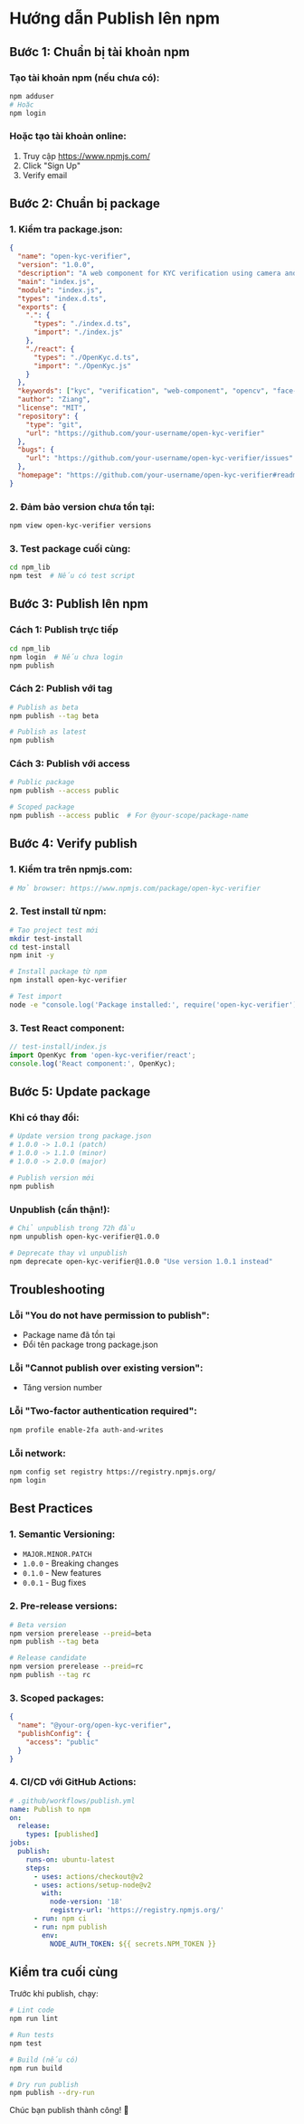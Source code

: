 # Hướng dẫn Publish lên npm

## Bước 1: Chuẩn bị tài khoản npm

### Tạo tài khoản npm (nếu chưa có):
```bash
npm adduser
# Hoặc
npm login
```

### Hoặc tạo tài khoản online:
1. Truy cập https://www.npmjs.com/
2. Click "Sign Up"
3. Verify email

## Bước 2: Chuẩn bị package

### 1. Kiểm tra package.json:
```json
{
  "name": "open-kyc-verifier",
  "version": "1.0.0",
  "description": "A web component for KYC verification using camera and face detection",
  "main": "index.js",
  "module": "index.js",
  "types": "index.d.ts",
  "exports": {
    ".": {
      "types": "./index.d.ts",
      "import": "./index.js"
    },
    "./react": {
      "types": "./OpenKyc.d.ts",
      "import": "./OpenKyc.js"
    }
  },
  "keywords": ["kyc", "verification", "web-component", "opencv", "face-detection"],
  "author": "Ziang",
  "license": "MIT",
  "repository": {
    "type": "git",
    "url": "https://github.com/your-username/open-kyc-verifier"
  },
  "bugs": {
    "url": "https://github.com/your-username/open-kyc-verifier/issues"
  },
  "homepage": "https://github.com/your-username/open-kyc-verifier#readme"
}
```

### 2. Đảm bảo version chưa tồn tại:
```bash
npm view open-kyc-verifier versions
```

### 3. Test package cuối cùng:
```bash
cd npm_lib
npm test  # Nếu có test script
```

## Bước 3: Publish lên npm

### Cách 1: Publish trực tiếp
```bash
cd npm_lib
npm login  # Nếu chưa login
npm publish
```

### Cách 2: Publish với tag
```bash
# Publish as beta
npm publish --tag beta

# Publish as latest
npm publish
```

### Cách 3: Publish với access
```bash
# Public package
npm publish --access public

# Scoped package
npm publish --access public  # For @your-scope/package-name
```

## Bước 4: Verify publish

### 1. Kiểm tra trên npmjs.com:
```bash
# Mở browser: https://www.npmjs.com/package/open-kyc-verifier
```

### 2. Test install từ npm:
```bash
# Tạo project test mới
mkdir test-install
cd test-install
npm init -y

# Install package từ npm
npm install open-kyc-verifier

# Test import
node -e "console.log('Package installed:', require('open-kyc-verifier'))"
```

### 3. Test React component:
```javascript
// test-install/index.js
import OpenKyc from 'open-kyc-verifier/react';
console.log('React component:', OpenKyc);
```

## Bước 5: Update package

### Khi có thay đổi:
```bash
# Update version trong package.json
# 1.0.0 -> 1.0.1 (patch)
# 1.0.0 -> 1.1.0 (minor)
# 1.0.0 -> 2.0.0 (major)

# Publish version mới
npm publish
```

### Unpublish (cẩn thận!):
```bash
# Chỉ unpublish trong 72h đầu
npm unpublish open-kyc-verifier@1.0.0

# Deprecate thay vì unpublish
npm deprecate open-kyc-verifier@1.0.0 "Use version 1.0.1 instead"
```

## Troubleshooting

### Lỗi "You do not have permission to publish":
- Package name đã tồn tại
- Đổi tên package trong package.json

### Lỗi "Cannot publish over existing version":
- Tăng version number

### Lỗi "Two-factor authentication required":
```bash
npm profile enable-2fa auth-and-writes
```

### Lỗi network:
```bash
npm config set registry https://registry.npmjs.org/
npm login
```

## Best Practices

### 1. Semantic Versioning:
- `MAJOR.MINOR.PATCH`
- `1.0.0` - Breaking changes
- `0.1.0` - New features
- `0.0.1` - Bug fixes

### 2. Pre-release versions:
```bash
# Beta version
npm version prerelease --preid=beta
npm publish --tag beta

# Release candidate
npm version prerelease --preid=rc
npm publish --tag rc
```

### 3. Scoped packages:
```json
{
  "name": "@your-org/open-kyc-verifier",
  "publishConfig": {
    "access": "public"
  }
}
```

### 4. CI/CD với GitHub Actions:
```yaml
# .github/workflows/publish.yml
name: Publish to npm
on:
  release:
    types: [published]
jobs:
  publish:
    runs-on: ubuntu-latest
    steps:
      - uses: actions/checkout@v2
      - uses: actions/setup-node@v2
        with:
          node-version: '18'
          registry-url: 'https://registry.npmjs.org/'
      - run: npm ci
      - run: npm publish
        env:
          NODE_AUTH_TOKEN: ${{ secrets.NPM_TOKEN }}
```

## Kiểm tra cuối cùng

Trước khi publish, chạy:
```bash
# Lint code
npm run lint

# Run tests
npm test

# Build (nếu có)
npm run build

# Dry run publish
npm publish --dry-run
```

Chúc bạn publish thành công! 🚀